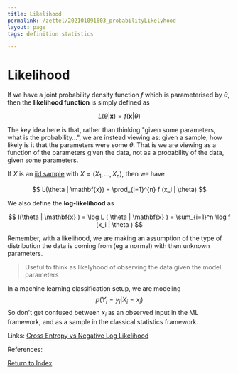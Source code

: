 ```yaml
---
title: Likelihood
permalink: /zettel/202101091603_probabilityLikelyhood
layout: page
tags: definition statistics

---
```

# Likelihood

If we have a joint probability density function $f$ which is parameterised by $\theta$, then the **likelihood function** is 
simply defined as 

$$
L ( \theta | \mathbf{x} ) = f( \mathbf{x} | \theta )
$$

The key idea here is that, rather than thinking "given some parameters, what is the probability...", we are instead viewing
as: given a sample, how likely is it that the parameters were some $\theta$. That is we are viewing as a function of the parameters given the data, not as a 
probability of the data, given some parameters.

If $X$ is an [iid sample](202012241510_sampleDefinition) with $X = (X_1, \dots, X_n)$, then we have 

$$
L(\theta | \mathbf{x}) = \prod_{i=1}^{n} f (x_i | \theta)
$$

We also define the **log-likelihood** as 

$$
l(\theta | \mathbf{x} ) = \log L ( \theta | \mathbf{x} ) = \sum_{i=1}^n \log f (x_i | \theta )
$$

Remember, with a likelihood, we are making an assumption of the type of distribution the data is coming from 
(eg a normal) with then unknown parameters.

> Useful to think as likelyhood of observing the data given the model parameters

In a machine learning classification setup, we are modeling 
$$
p(Y_i = y_i \vert X_i = x_i)
$$
So don't get confused between $x_i$ as an observed input in the ML framework, and as a sample in the classical statistics framework.

Links: [Cross Entropy vs Negative Log Likelihood](202103271848_crossEntropyVsNegativeLogLikelyhood)

References: 

[Return to Index](index)